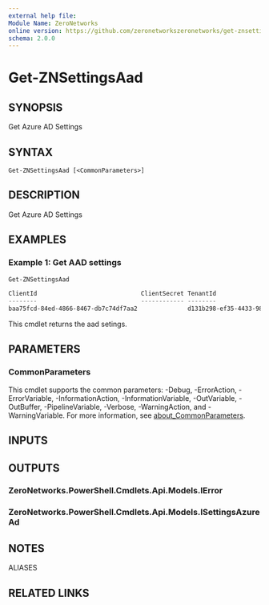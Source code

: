 ```yaml
---
external help file:
Module Name: ZeroNetworks
online version: https://github.com/zeronetworkszeronetworks/get-znsettingsaad
schema: 2.0.0
---
```


# Get-ZNSettingsAad

## SYNOPSIS
Get Azure AD Settings

## SYNTAX

```
Get-ZNSettingsAad [<CommonParameters>]
```

## DESCRIPTION
Get Azure AD Settings

## EXAMPLES

### Example 1: Get AAD settings
```powershell
Get-ZNSettingsAad

ClientId                             ClientSecret TenantId
--------                             ------------ --------
baa75fcd-84ed-4866-8467-db7c74df7aa2              d131b298-ef35-4433-98f7-af0a20369416
```

This cmdlet returns the aad setings.

## PARAMETERS

### CommonParameters
This cmdlet supports the common parameters: -Debug, -ErrorAction, -ErrorVariable, -InformationAction, -InformationVariable, -OutVariable, -OutBuffer, -PipelineVariable, -Verbose, -WarningAction, and -WarningVariable. For more information, see [about_CommonParameters](http://go.microsoft.com/fwlink/?LinkID=113216).

## INPUTS

## OUTPUTS

### ZeroNetworks.PowerShell.Cmdlets.Api.Models.IError

### ZeroNetworks.PowerShell.Cmdlets.Api.Models.ISettingsAzureAd

## NOTES

ALIASES

## RELATED LINKS

